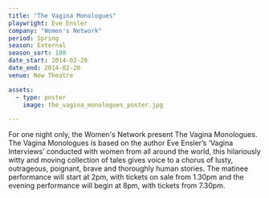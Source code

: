 ```yaml
---
title: "The Vagina Monologues"
playwright: Eve Ensler
company: "Women's Network"
period: Spring
season: External
season_sort: 180
date_start: 2014-02-20
date_end: 2014-02-20
venue: New Theatre

assets:
  - type: poster
    image: the_vagina_monologues_poster.jpg

---
```

For one night only, the Women's Network present The Vagina Monologues. The Vagina Monologues is based on the author Eve Ensler’s ‘Vagina Interviews’ conducted with women from all around the world, this hilariously witty and moving collection of tales gives voice to a chorus of lusty, outrageous, poignant, brave and thoroughly human stories. The matinee performance will start at 2pm, with tickets on sale from 1.30pm and the evening performance will begin at 8pm, with tickets from 7.30pm.
